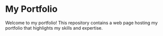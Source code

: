 # My Portfolio
Welcome to my portfolio! This repository contains a web page hosting my portfolio that highlights my skills and expertise.

